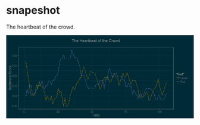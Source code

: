 # snapeshot
The heartbeat of the crowd.

![Demo](https://github.com/iHub/snapeshot/blob/master/heartbeat.png)
